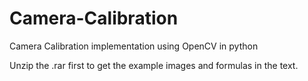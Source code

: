 # Camera-Calibration
Camera Calibration implementation using OpenCV in python

Unzip the .rar first to get the example images and formulas in the text.
